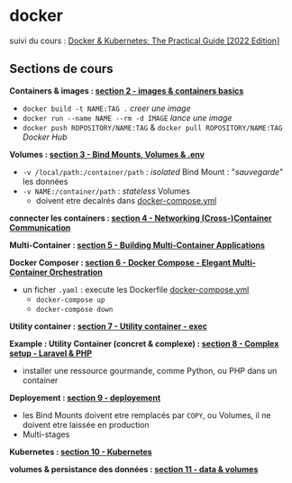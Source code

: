 # docker

suivi du cours : [Docker & Kubernetes: The Practical Guide [2022 Edition]](https://www.udemy.com/course/docker-kubernetes-the-practical-guide/)

## Sections de cours

**Containers & images : [section 2 - images & containers basics](./section%202%20-%20images%20&%20containers%20basics)**

- ```docker build -t NAME:TAG .``` _creer une image_
- ```docker run --name NAME --rm -d IMAGE``` _lance une image_
- ```docker push ROPOSITORY/NAME:TAG``` & ```docker pull ROPOSITORY/NAME:TAG``` _Docker Hub_

**Volumes : [section 3 - Bind Mounts, Volumes & .env](./section%203%20-%20data,%20volumes%20&%20.env)**

- ```-v /local/path:/container/path``` : _isolated_ Bind Mount : "_sauvegarde_" les données
- ```-v NAME:/container/path``` : _stateless_ Volumes
  - doivent etre decalrés dans [docker-compose.yml](./Section%206%20-%20Docker%20Compose%20-%20Elegant%20Multi-Container%20Orchestration/docker-compose.yaml)

**connecter les containers : [section 4 - Networking (Cross-)Container Communication](./Section%204%20-%20Networking%20(Cross-)Container%20Communication)**

**Multi-Container : [section 5 - Building Multi-Container Applications](./section%205%20-%20Building%20Multi-Container%20Applications)**

**Docker Composer : [section 6 - Docker Compose - Elegant Multi-Container Orchestration](./Section%206%20-%20Docker%20Compose%20-%20Elegant%20Multi-Container%20Orchestration)**

- un ficher `.yaml` : execute les Dockerfile [docker-compose.yml](./Section%206%20-%20Docker%20Compose%20-%20Elegant%20Multi-Container%20Orchestration/docker-compose.yaml)
  - ```docker-compose up```
  - ```docker-compose down```

**Utility container : [section 7 - Utility container - exec](./section%207%20-%20Utility%20container%20-%20exec)**

**Example : Utility Container (concret & complexe) : [section 8 - Complex setup - Laravel & PHP](./section%208%20-%20Complex%20setup%20-%20Laravel%20&%20PHP)**

- installer une ressource gourmande, comme Python, ou PHP dans un container

**Deployement : [section 9 - deployement](./section%209%20-%20deployement)**

- les Bind Mounts doivent etre remplacés par `COPY`, ou Volumes, il ne doivent etre laissée en production
- Multi-stages

**Kubernetes : [section 10 - Kubernetes](./section%2010%20-%20Kubernetes)**

**volumes & persistance des données : [section 11 - data & volumes](./section%2011%20-%20data%20&%20volumes)**

